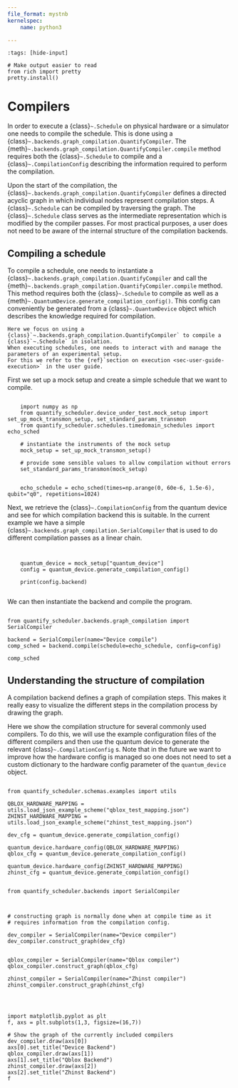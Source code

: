 ```yaml
---
file_format: mystnb
kernelspec:
    name: python3

---
```



```{code-cell}
:tags: [hide-input]

# Make output easier to read
from rich import pretty
pretty.install()

```

# Compilers

In order to execute a {class}`~.Schedule` on physical hardware or a simulator one needs to compile the schedule.
This is done using a {class}`~.backends.graph_compilation.QuantifyCompiler`.
The {meth}`~.backends.graph_compilation.QuantifyCompiler.compile` method requires both the {class}`~.Schedule` to compile and a {class}`~.CompilationConfig` describing the information required to perform the compilation.

Upon the start of the compilation, the {class}`~.backends.graph_compilation.QuantifyCompiler` defines a directed acyclic graph in which individual nodes represent compilation steps.
A {class}`~.Schedule` can be compiled by traversing the graph.
The {class}`~.Schedule` class serves as the intermediate representation which is modified by the compiler passes.
For most practical purposes, a user does not need to be aware of the internal structure of the compilation backends.

## Compiling a schedule

To compile a schedule, one needs to instantiate a {class}`~.backends.graph_compilation.QuantifyCompiler` and call the {meth}`~.backends.graph_compilation.QuantifyCompiler.compile` method.
This method requires both the {class}`~.Schedule` to compile as well as a {meth}`~.QuantumDevice.generate_compilation_config()`.
This config can conveniently be generated from a {class}`~.QuantumDevice` object which describes the knowledge required for compilation.

```{note}
Here we focus on using a {class}`~.backends.graph_compilation.QuantifyCompiler` to compile a {class}`~.Schedule` in isolation.
When executing schedules, one needs to interact with and manage the parameters of an experimental setup.
For this we refer to the {ref}`section on execution <sec-user-guide-execution>` in the user guide.
```

First we set up a mock setup and create a simple schedule that we want to compile.

```{code-cell}

    import numpy as np
    from quantify_scheduler.device_under_test.mock_setup import set_up_mock_transmon_setup, set_standard_params_transmon
    from quantify_scheduler.schedules.timedomain_schedules import echo_sched

    # instantiate the instruments of the mock setup
    mock_setup = set_up_mock_transmon_setup()

    # provide some sensible values to allow compilation without errors
    set_standard_params_transmon(mock_setup)


    echo_schedule = echo_sched(times=np.arange(0, 60e-6, 1.5e-6), qubit="q0", repetitions=1024)

```

Next, we retrieve the {class}`~.CompilationConfig` from the quantum device and see for which compilation backend this is suitable.
In the current example we have a simple {class}`~.backends.graph_compilation.SerialCompiler` that is used to do different compilation passes as a linear chain.

```{code-cell}


    quantum_device = mock_setup["quantum_device"]
    config = quantum_device.generate_compilation_config()

    print(config.backend)


```

We can then instantiate the backend and compile the program.

```{code-cell}

from quantify_scheduler.backends.graph_compilation import SerialCompiler

backend = SerialCompiler(name="Device compile")
comp_sched = backend.compile(schedule=echo_schedule, config=config)

comp_sched

```

## Understanding the structure of compilation

A compilation backend defines a graph of compilation steps.
This makes it really easy to visualize the different steps in the compilation process by drawing the graph.

Here we show the compilation structure for several commonly used compilers.
To do this, we will use the example configuration files of the different compilers and then use the quantum device to generate the relevant {class}`~.CompilationConfig` s.
Note that in the future we want to improve how the hardware config is managed so one does not need to set a custom dictionary to the hardware config parameter of the ``quantum_device`` object.


```{code-cell}

from quantify_scheduler.schemas.examples import utils

QBLOX_HARDWARE_MAPPING = utils.load_json_example_scheme("qblox_test_mapping.json")
ZHINST_HARDWARE_MAPPING = utils.load_json_example_scheme("zhinst_test_mapping.json")

dev_cfg = quantum_device.generate_compilation_config()

quantum_device.hardware_config(QBLOX_HARDWARE_MAPPING)
qblox_cfg = quantum_device.generate_compilation_config()

quantum_device.hardware_config(ZHINST_HARDWARE_MAPPING)
zhinst_cfg = quantum_device.generate_compilation_config()

```

```{code-cell}

from quantify_scheduler.backends import SerialCompiler



# constructing graph is normally done when at compile time as it
# requires information from the compilation config.

dev_compiler = SerialCompiler(name="Device compiler")
dev_compiler.construct_graph(dev_cfg)


qblox_compiler = SerialCompiler(name="Qblox compiler")
qblox_compiler.construct_graph(qblox_cfg)

zhinst_compiler = SerialCompiler(name="Zhinst compiler")
zhinst_compiler.construct_graph(zhinst_cfg)




import matplotlib.pyplot as plt
f, axs = plt.subplots(1,3, figsize=(16,7))

# Show the graph of the currently included compilers
dev_compiler.draw(axs[0])
axs[0].set_title("Device Backend")
qblox_compiler.draw(axs[1])
axs[1].set_title("Qblox Backend")
zhinst_compiler.draw(axs[2])
axs[2].set_title("Zhinst Backend")
f

```
